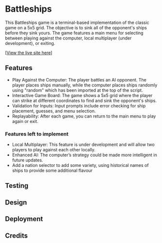# Battleships 
This Battleships game is a terminal-based implementation of the classic game on a 5x5 grid. The objective is to sink all of the opponent's ships before they sink yours. The game features a main menu for selecting between playing against the computer, local multiplayer (under development), or exiting.

[[View the live site here](https://battleshipping-a257fd2be3f9.herokuapp.com/)]

## Features 
* Play Against the Computer: The player battles an AI opponent. The player places ships manually, while the computer places ships randomly using "random" which has been imported at the top of the script.
* Interactive Game Board: The game shows a 5x5 grid where the player can strike at different coordinates to find and sink the opponent's ships.
* Validation for Inputs: Input prompts include error checking for ship placement, guesses, and menu selection.
* Replayability: After each game, you can return to the main menu to play again or exit.
### Features left to implement 
* Local Multiplayer: This feature is under development and will allow two players to play against each other locally.
* Enhanced AI: The computer’s strategy could be made more intelligent in future updates.
* Add a nation selector to add some variety, using historical names of ships to provide some additional flavour
## Testing 

## Design

## Deployment 

## Credits 

